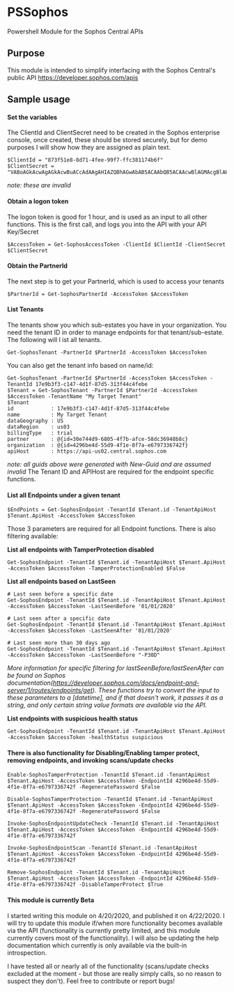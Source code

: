 # PSSophos #
Powershell Module for the Sophos Central APIs

## Purpose ##

This module is intended to simplify interfacing with the Sophos Central's public API
https://developer.sophos.com/apis

## Sample usage ##

#### Set the variables ####
The ClientId and ClientSecret need to be created in the Sophos enterprise console, once created, these should be stored securely, but for demo purposes I will show how they are assigned as plain text.

```
$ClientId = "873f51e8-8d71-4fee-99f7-ffc381174b6f"
$ClientSecret = "VABoAGkAcwAgAGkAcwBuACcAdAAgAHIAZQBhAGwAbAB5ACAAbQB5ACAAcwBlAGMAcgBlAHQA"
```
_note: these are invalid_

#### Obtain a logon token ####
The logon token is good for 1 hour, and is used as an input to all other functions.  This is the first call, and logs you into the API with your API Key/Secret

```
$AccessToken = Get-SophosAccessToken -ClientId $ClientId -ClientSecret $ClientSecret
````

#### Obtain the PartnerId ####
The next step is to get your PartnerId, which is used to access your tenants
```
$PartnerId = Get-SophosPartnerId -AccessToken $AccessToken
```

#### List Tenants ####
The tenants show you which sub-estates you have in your organization. You need the tenant ID in order to manage endpoints for that tenant/sub-estate.  The following will l ist all tenants.
```
Get-SophosTenant -PartnerId $PartnerId -AccessToken $AccessToken
```

You can also get the tenant info based on name/id:

```
Get-SophosTenant -PartnerId $PartnerId -AccessToken $AccessToken -TenantId 17e9b3f3-c147-4d1f-87d5-313f44c4febe
$Tenant = Get-SophosTenant -PartnerId $PartnerId -AccessToken $AccessToken -TenantName "My Target Tenant"
$Tenant
id            : 17e9b3f3-c147-4d1f-87d5-313f44c4febe
name          : My Target Tenant
dataGeography : US
dataRegion    : us03
billingType   : trial
partner       : @{id=30e744d9-6805-4f7b-afce-58dc36948b8c}
organization  : @{id=4296be4d-55d9-4f1e-8f7a-e6797336742f}
apiHost       : https://api-us02.central.sophos.com
```
_note: all guids above were generated with New-Guid and are assumed invalid_
The Tenant ID and APIHost are required for the endpoint specific functions.

#### List all Endpoints under a given tenant ####
```
$EndPoints = Get-SophosEndpoint -TenantId $Tenant.id -TenantApiHost $Tenant.ApiHost -AccessToken $AccessToken 
```
Those 3 parameters are required for all Endpoint functions.  There is also filtering available:

__List all endpoints with TamperProtection disabled__
```
Get-SophosEndpoint -TenantId $Tenant.id -TenantApiHost $Tenant.ApiHost -AccessToken $AccessToken -TamperProtectionEnabled $False
```

__List all endpoints based on LastSeen__
```
# Last seen before a specific date
Get-SophosEndpoint -TenantId $Tenant.id -TenantApiHost $Tenant.ApiHost -AccessToken $AccessToken -LastSeenBefore '01/01/2020'

# Last seen after a specific date
Get-SophosEndpoint -TenantId $Tenant.id -TenantApiHost $Tenant.ApiHost -AccessToken $AccessToken -LastSeenAfter '01/01/2020'

# Last seen more than 30 days ago
Get-SophosEndpoint -TenantId $Tenant.id -TenantApiHost $Tenant.ApiHost -AccessToken $AccessToken -LastSeenBefore "-P30D"
```
_More information for specific filtering for lastSeenBefore/lastSeenAfter can be found on Sophos documentation(https://developer.sophos.com/docs/endpoint-and-server/1/routes/endpoints/get).  These functions try to convert the input to these parameters to a [datetime], and if that doesn't work, it passes it as a string, and only certain string value formats are available via the API._

__List endpoints with suspicious health status__
```
Get-SophosEndpoint -TenantId $Tenant.id -TenantApiHost $Tenant.ApiHost -AccessToken $AccessToken -healthStatus suspicious
```

#### There is also functionality for Disabling/Enabling tamper protect, removing endpoints, and invoking scans/update checks ####
```
Enable-SophosTamperProtection -TenantId $Tenant.id -TenantApiHost $Tenant.ApiHost -AccessToken $AccessToken -EndpointId 4296be4d-55d9-4f1e-8f7a-e6797336742f -RegeneratePassword $False

Disable-SophosTamperProtection -TenantId $Tenant.id -TenantApiHost $Tenant.ApiHost -AccessToken $AccessToken -EndpointId 4296be4d-55d9-4f1e-8f7a-e6797336742f -RegeneratePassword $False

Invoke-SophosEndpointUpdateCheck -TenantId $Tenant.id -TenantApiHost $Tenant.ApiHost -AccessToken $AccessToken -EndpointId 4296be4d-55d9-4f1e-8f7a-e6797336742f

Invoke-SophosEndpointScan -TenantId $Tenant.id -TenantApiHost $Tenant.ApiHost -AccessToken $AccessToken -EndpointId 4296be4d-55d9-4f1e-8f7a-e6797336742f

Remove-SophosEndpoint -TenantId $Tenant.id -TenantApiHost $Tenant.ApiHost -AccessToken $AccessToken -EndpointId 4296be4d-55d9-4f1e-8f7a-e6797336742f -DisableTamperProtect $True
```

#### This module is currently Beta ####
I started writing this module on 4/20/2020, and published it on 4/22/2020.  I will try to update this module if/when more functionality becomes available via the API (functionality is currently pretty limited, and this module currently covers most of the functionality).  I will also be updating the help documentation which currently is only available via the built-in introspection. 

I have tested all or nearly all of the functionality (scans/update checks excluded at the moment - but those are really simply calls, so no reason to suspect they don't).  Feel free to contribute or report bugs!
